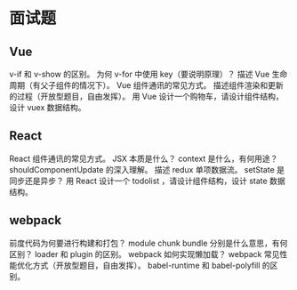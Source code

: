 # 面试题

## Vue

v-if 和 v-show 的区别。
为何 v-for 中使用 key（要说明原理）？
描述 Vue 生命周期（有父子组件的情况下）。
Vue 组件通讯的常见方式。
描述组件渲染和更新的过程（开放型题目，自由发挥）。
用 Vue 设计一个购物车，请设计组件结构，设计 vuex 数据结构。

## React

React 组件通讯的常见方式。
JSX 本质是什么？
context 是什么，有何用途？
shouldComponentUpdate 的深入理解。
描述 redux 单项数据流。
setState 是同步还是异步？
用 React 设计一个 todolist ，请设计组件结构，设计 state 数据结构。

## webpack

前度代码为何要进行构建和打包？
module chunk bundle 分别是什么意思，有何区别？
loader 和 plugin 的区别。
webpack 如何实现懒加载？
webpack 常见性能优化方式（开放型题目，自由发挥）。
babel-runtime 和 babel-polyfill 的区别。
